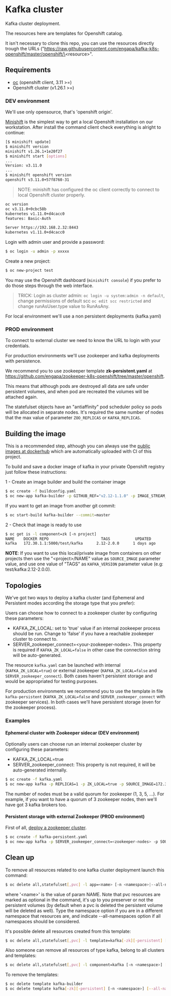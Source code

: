 # Kafka cluster

Kafka cluster deployment.

The resources here are templates for Openshift catalog.

It isn't necessary to clone this repo, you can use the resources directly trough the URLs ("https://raw.githubusercontent.com/engapa/kafka-k8s-openshift/master/openshift/\<resource\>".

## Requirements

- [oc](https://github.com/openshift/origin/releases) (openshift client, 3.11 \>=)
- Openshift cluster (v1.26.1 \>=)

### DEV environment

We'll use only opensource, that's 'openshift origin'.

[Minishift](https://github.com/minishift/minishift) is the simplest way to get a local Openshift installation on our workstation.
After install the command client check everything is alright to continue:

```bash
[$ minishift update]
$ minishift version
minishift v1.26.1+1e20f27
$ minishift start [options]
...
Version: v3.11.0
...
$ minishift openshift version
openshift v3.11.0+57f8760-31
```
>NOTE: minishift has configured the oc client correctly to connect to local Openshift cluster properly.

```bash
oc version
oc v3.11.0+0cbc58b
kubernetes v1.11.0+d4cacc0
features: Basic-Auth

Server https://192.168.2.32:8443
kubernetes v1.11.0+d4cacc0
```

Login with admin user and provide a password:

```bash
$ oc login -u admin -p xxxxx
```

Create a new project:

```bash
$ oc new-project test 
```

You may use the Openshift dashboard (`minishift console`) if you prefer to do those steps through the web interface.

> TRICK: Login as cluster admin: `oc login -u system:admin -n default`,
 change permissions of default scc `oc edit scc restricted` and change runAsUser.type value to RunAsAny.
 

For local environment we'll use a non persistent deployments (kafka.yaml)

### PROD environment

To connect to external cluster we need to know the URL to login with your credentials.

For production environments we'll use zookeeper and kafka deployments with persistence.

We recommend you to use zookeeper template **zk-persistent.yaml** at https://github.com/engapa/zookeeper-k8s-openshift/tree/master/openshift.

This means that although pods are destroyed all data are safe under persistent volumes, and when pod are recreated the volumes will be attached again.

The statefulset objects have an "antiaffinity" pod scheduler policy so pods will be allocated in separate nodes.
It's required the same number of nodes that the max value of parameter `ZOO_REPLICAS` or `KAFKA_REPLICAS`.

## Building the image

This is a recommended step, although you can always use the [public images at dockerhub](https://hub.docker.com/r/engapa/kafka) which are automatically uploaded with CI of this project.

To build and save a docker image of kafka in your private Openshift registry just follow these instructions:

1 - Create an image builder and build the container image

```bash
$ oc create -f buildconfig.yaml
$ oc new-app kafka-builder -p GITHUB_REF="v2.12-1.1.0" -p IMAGE_STREAM_VERSION="2.12-2.0.0"
```
If you want to get an image from another git commit:

```bash
$ oc start-build kafka-builder --commit=master
```

2 - Check that image is ready to use

```bash
$ oc get is -l component=zk [-n project]
NAME    DOCKER REPO                       TAGS           UPDATED
kafka   172.30.1.1:5000/test/kafka      2.12-2.0.0      1 days ago
```

**NOTE**: If you want to use this local/private image from containers on other projects then use the "\<project\>/NAME" value as `SOURCE_IMAGE` parameter value, and use one value of "TAGS" as `KAFKA_VERSION` parameter value (e.g: test/kafka:2.12-2.0.0).

## Topologies

We've got two ways to deploy a kafka cluster (and Ephemeral and Persistent modes according the storage type that you prefer):

Users can choose how to connect to a zookeeper cluster by configuring these parameters:

* KAFKA_ZK_LOCAL: set to 'true' value if an internal zookeeper process should be run. Change to 'false' if you have a reachable zookeeper cluster to connect to.
* SERVER_zookeeper_connect=\<your-zookeeper-nodes\>. This property is required if `KAFKA_ZK_LOCAL=false` in other case the connection string will be auto-generated.

The resource `kafka.yaml` can be launched with internal (`KAFKA_ZK_LOCAL=true`) or external zookeeper (`KAFKA_ZK_LOCAL=false` and `SERVER_zookeeper_connect`).
Both cases haven't persistent storage and would be appropriated for testing purposes.

For production environments we recommend you to use the template in file `kafka-persistent` (`KAFKA_ZK_LOCAL=false` and `SERVER_zookeeper_connect` with zookeeper services).
In both cases we'll have persistent storage (even for the zookeeper process).

### Examples

#### Ephemeral cluster with Zookeeper sidecar (DEV environment)

Optionally users can choose run an internal zookeeper cluster by configuring these parameters:

* KAFKA_ZK_LOCAL=true
* SERVER_zookeeper_connect: This property is not required, it will be auto-generated internally.

```bash
$ oc create -f kafka.yaml
$ oc new-app kafka -p REPLICAS=1 -p ZK_LOCAL=true -p SOURCE_IMAGE=172.30.1.1:5000/test/kafka
```

The number of nodes must be a valid quorum for zookeeper (1, 3, 5, ...).
For example, if you want to have a quorum of 3 zookeeper nodes, then we'll have got 3 kafka brokers too.

#### Persistent storage with external Zookeeper (PROD environment)

First of all, [deploy a zookeeper cluster](https://github.com/engapa/zookeeper-k8s-openshift).

```bash
$ oc create -f kafka-persistent.yaml
$ oc new-app kafka -p SERVER_zookeeper_connect=<zookeeper-nodes> -p SOURCE_IMAGE=172.30.1.1:5000/test/kafka
```

## Clean up

To remove all resources related to one kafka cluster deployment launch this command:

```bash
$ oc delete all,statefulset[,pvc] -l app=<name> [-n <namespace>|--all-namespaces]
```
where '\<name\>' is the value of param NAME. Note that pvc resources are marked as optional in the command,
it's up to you preserver or not the persistent volumes (by default when a pvc is deleted the persistent volume will be deleted as well).
Type the namespace option if you are in a different namespace that resources are, and indicate --all-namespaces option if all namespaces should be considered.

It's possible delete all resources created from this template:

```bash
$ oc delete all,statefulset[,pvc] -l template=kafka[-zk][-persistent] [-n <namespace>] [--all-namespaces]
```

Also someone can remove all resources of type kafka, belong to all clusters and templates:

```bash
$ oc delete all,statefulset[,pvc] -l component=kafka [-n <namespace>] [--all-namespaces]
```

To remove the templates:

```bash
$ oc delete template kafka-builder
$ oc delete template kafka[-zk][-persistent] [-n <namespace>] [--all-namespaces]
```
